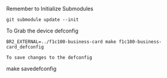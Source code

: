 Remember to Initialize Submodules
```
git submodule update --init
```

To Grab the device defconfig
```
BR2_EXTERNAL=../f1c100-business-card make f1c100-business-card_defconfig
```
```
To save changes to the defconfig
```
make savedefconfig
```